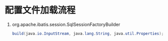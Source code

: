 # 配置文件加载流程

1. org.apache.ibatis.session.SqlSessionFactoryBuilder

   ```java
   build(java.io.InputStream, java.lang.String, java.util.Properties);
   ```

   